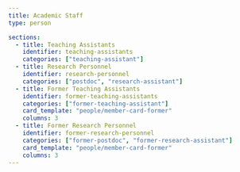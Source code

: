 ```yaml
---
title: Academic Staff
type: person

sections:
  - title: Teaching Assistants
    identifier: teaching-assistants
    categories: ["teaching-assistant"]
  - title: Research Personnel
    identifier: research-personnel
    categories: ["postdoc", "research-assistant"]
  - title: Former Teaching Assistants
    identifier: former-teaching-assistants
    categories: ["former-teaching-assistant"]
    card_template: "people/member-card-former"
    columns: 3
  - title: Former Research Personnel
    identifier: former-research-personnel
    categories: ["former-postdoc", "former-research-assistant"]
    card_template: "people/member-card-former"
    columns: 3
---
```


